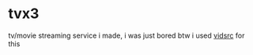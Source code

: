 # tvx3
tv/movie streaming service i made, i was just bored btw i used [vidsrc](https://vidsrc.to) for this